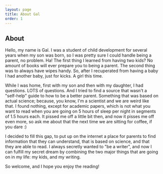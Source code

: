 ```yaml
---
layout: page
title: About Gal
order: 1
---
```

## About
Hello, my name is Gal. I was a student of child development for several years when my son was born, so I was pretty sure I could handle being a parent, no problem. Ha! The first thing I learned from having two kids? No amount of books will ever prepare you to being a parent. The second thing was to always have wipes handy. So, after I recuperated from having a baby I had another baby, just for kicks. A girl this time.

While I was home, first with my son and then with my daughter, I had questions. LOTS of questions. And I tried to find a source that wasn't a "self-help" guide to how to be a better parent. Something that was based on actual science; because, you know, I'm a scientist and we are weird like that. I found nothing, except for academic papers, which is not what you want to read when you are going on 5 hours of sleep per night in segments of 1.5 hours each. It pissed me off a little bit then, and now it pisses me off even more, so ask me about that the next time we are sitting for coffee, if you dare :)

I decided to fill this gap, to put up on the internet a place for parents to find information that they can understand, that is based on science, and that they are able to read. I always secretly wanted to "be a writer", and now I can fulfill my secret dream by combining the two major things that are going on in my life: my kids, and my writing.  

So welcome, and I hope you enjoy the reading!
